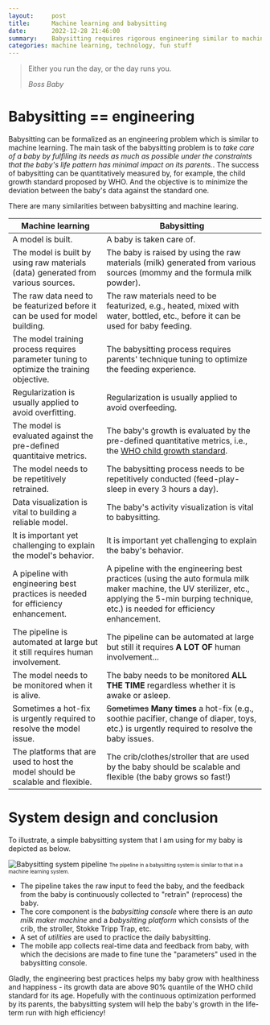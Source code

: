 ```yaml
---
layout:     post
title:      Machine learning and babysitting
date:       2022-12-28 21:46:00
summary:    Babysitting requires rigorous engineering similar to machine learning. 
categories: machine learning, technology, fun stuff
---
```


<blockquote>
  <p>Either you run the day, or the day runs you.</p>
  <footer><cite title="Boss Baby">Boss Baby</cite></footer>
</blockquote>

# Babysitting == engineering

Babysitting can be formalized as an engineering problem which is similar to
machine learning. The main task of the babysitting problem is to *take care of a
baby by fulfiling its needs as much as possible under the constraints that the
baby's life pattern has minimal impact on its parents.*. The success of
babysitting can be quantitatively measured by, for example, the child growth
standard proposed by WHO. And the objective is to minimize the deviation between
the baby's data against the standard one.

There are many similarities between babysitting and machine learing.

| Machine learning                                                                         | Babysitting                                                                                                                                                                                           |
| ---------------------------------------------------------------------------------------- | ----------------------------------------------------------------------------------------------------------------------------------------------------------------------------------------------------- |
| A model is built.                                                                        | A baby is taken care of.                                                                                                                                                                              |
| The model is built by using raw materials (data) generated from various sources.         | The baby is raised by using the raw materials (milk) generated from various sources (mommy and the formula milk powder).                                                                              |
| The raw data need to be featurized before it can be used for model building.             | The raw materials need to be featurized, e.g., heated, mixed with water, bottled, etc., before it can be used for baby feeding.                                                                       |
| The model training process requires parameter tuning to optimize the training objective. | The babysitting process requires parents' technique tuning to optimize the feeding experience.                                                                                                        |
| Regularization is usually applied to avoid overfitting.                                  | Regularization is usually applied to avoid overfeeding.                                                                                                                                               |
| The model is evaluated against the pre-defined quantitaive metrics.                      | The baby's growth is evaluated by the pre-defined quantitative metrics, i.e., the [WHO child growth standard](https://www.who.int/tools/child-growth-standards).                                      |
| The model needs to be repetitively retrained.                                            | The babysitting process needs to be repetitively conducted (feed-play-sleep in every 3 hours a day).                                                                                                  |
| Data visualization is vital to building a reliable model.                                | The baby's activity visualization is vital to babysitting.                                                                                                                                            |
| It is important yet challenging to explain the model's behavior.                         | It is important yet challenging to explain the baby's behavior.                                                                                                                                       |
| A pipeline with engineering best practices is needed for efficiency enhancement.         | A pipeline with the engineering best practices (using the auto formula milk maker machine, the UV sterilizer, etc., applying the 5-min burping technique, etc.) is needed for efficiency enhancement. |
| The pipeline is automated at large but it still requires human involvement.              | The pipeline can be automated at large but still it requires **A LOT OF** human involvement...                                                                                                        |
| The model needs to be monitored when it is alive.                                        | The baby needs to be monitored **ALL THE TIME** regardless whether it is awake or asleep.                                                                                                             |
| Sometimes a hot-fix is urgently required to resolve the model issue.                     | ~~Sometimes~~ **Many times** a hot-fix (e.g., soothie pacifier, change of diaper, toys, etc.) is urgently required to resolve the baby issues.                                                        |
| The platforms that are used to host the model should be scalable and flexible.           | The crib/clothes/stroller that are used by the baby should be scalable and flexible (the baby grows so fast!)                                                                                         |

# System design and conclusion

To illustrate, a simple babysitting system that I am using for my baby is
depicted as below.

![Babysitting system
pipeline](https://yueguoguo.github.io/images/babysitting_pipeline.png) <font
size="1"> The pipeline in a babysitting system is similar to that in a machine
learning system. </font>

* The pipeline takes the raw input to feed the baby, and the feedback from the
  baby is continuously collected to "retrain" (reprocess) the baby. 
* The core component is the *babysitting console* where there is an *auto milk
  maker machine* and a *babysitting platform* which consists of the crib, the
  stroller, Stokke Tripp Trap, etc. 
* A set of *utilities* are used to practice the daily babysitting.
* The mobile app collects real-time data and feedback from baby, with which the
  decisions are made to fine tune the "parameters" used in the babysitting
  console. 

Gladly, the engineering best practices helps my baby grow with healthiness and
happiness - its growth data are above 90% quantile of the WHO child standard for
its age. Hopefully with the continuous optimization performed by its parents,
the babysitting system will help the baby's growth in the life-term run with
high efficiency! 
